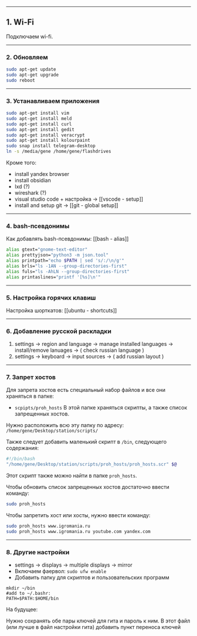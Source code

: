 ___
## 1. Wi-Fi

Подключаем wi-fi.

___
### 2. Обновляем

```bash
sudo apt-get update
sudo apt-get upgrade
sudo reboot
```

___
### 3. Устанавливаем приложения

```bash
sudo apt-get install vim
sudo apt-get install meld
sudo apt-get install curl
sudo apt-get install gedit
sudo apt-get install veracrypt
sudo apt-get install kolourpaint
sudo snap install telegram-desktop
ln -s /media/gene /home/gene/flashdrives
```
Кроме того:
- install yandex browser
- install obsidian
- lxd (?)
- wireshark (?)
- visual studio code + настройка -> [[vscode - setup]]
- install and setup git -> [[git - global setup]]

___
### 4. bash-псевдонимы

Как добавлять bash-псевдонимы: [[bash - alias]]
```sh
alias gtext="gnome-text-editor"
alias prettyjson="python3 -m json.tool"
alias printpath="echo $PATH | sed 's/:/\n/g'"
alias brls="ls -1AN --group-directories-first"
alias fuls="ls -AhLN --group-directories-first"
alias printaslines="printf '[%s]\n'"
```

___
### 5. Настройка горячих клавиш

Настройка шорткатов: [[ubuntu - shortcuts]]

___
### 6. Добавление русской раскладки

1. settings -> region and language -> manage installed languages -> install/remove lanuages -> ( check russian language )
2. settings -> keyboard -> input sources -> ( add russian layout )

___
### 7. Запрет хостов

Для запрета хостов есть специальный набор файлов и все они храняться в папке:
- `scpipts/proh_hosts`
В этой папке храняться скрипты, а также список запрещенных хостов.

Нужно расположить всю эту папку по адресу:
`/home/gene/Desktop/station/scripts/`

Также следует добавить маленький скрипт в `/bin`, следующего содержания:
```bash
#!/bin/bash
"/home/gene/Desktop/station/scripts/proh_hosts/proh_hosts.scr" $@
```
Этот скрипт также можно найти в папке `proh_hosts`.

Чтобы обновить список запрещенных хостов достаточно ввести команду:
```bash
sudo proh_hosts
```
Чтобы запретить хост или хосты, нужно ввести команду:
```bash
sudo proh_hosts www.igromania.ru
sudo proh_hosts www.igromania.ru youtube.com yandex.com
```

___
### 8. Другие настройки

- settings -> displays -> multiple displays -> mirror
- Включаем фаервол: `sudo ufw enable`
- Добавить папку для скриптов и пользовательских программ
```
mkdir ~/bin
#add to ~/.bashr:
PATH=$PATH:$HOME/bin
```



На будущее:

Нужно сохранять обе пары ключей для гита и пароль к ним.
В этот файл (или лучше в файл настройки гита) добавить пункт переноса ключей